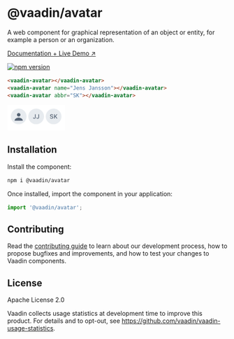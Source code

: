 # @vaadin/avatar

A web component for graphical representation of an object or entity, for example a person or an organization.

[Documentation + Live Demo ↗](https://vaadin.com/docs/latest/components/avatar)

[![npm version](https://badgen.net/npm/v/@vaadin/avatar)](https://www.npmjs.com/package/@vaadin/avatar)

```html
<vaadin-avatar></vaadin-avatar>
<vaadin-avatar name="Jens Jansson"></vaadin-avatar>
<vaadin-avatar abbr="SK"></vaadin-avatar>
```

[<img src="https://raw.githubusercontent.com/vaadin/web-components/main/packages/avatar/screenshot.png" width="132" alt="Screenshot of vaadin-avatar">](https://vaadin.com/docs/latest/components/avatar)

## Installation

Install the component:

```sh
npm i @vaadin/avatar
```

Once installed, import the component in your application:

```js
import '@vaadin/avatar';
```

## Contributing

Read the [contributing guide](https://vaadin.com/docs/latest/contributing) to learn about our development process, how to propose bugfixes and improvements, and how to test your changes to Vaadin components.

## License

Apache License 2.0

Vaadin collects usage statistics at development time to improve this product.
For details and to opt-out, see https://github.com/vaadin/vaadin-usage-statistics.

